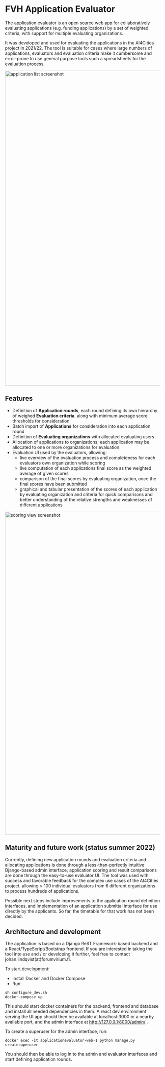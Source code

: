 # FVH Application Evaluator

The application evaluator is an open source web app for collaboratively evaluating applications (e.g. funding applications) by a set of weighted criteria, with support for multiple evaluating organizations.

It was developed and used for evaluating the applications in the AI4Cities project in 2021/22. The tool is suitable for cases where large numbers of applications, evaluators and evaluation criteria make it cumbersome and error-prone to use general purpose tools such a spreadsheets for the evaluation process.

<img width="1021" alt="application list screenshot" src="https://user-images.githubusercontent.com/58427813/184099914-392dd252-ca71-4cc7-b720-f1176c143dc7.png">

## Features

 * Definition of **Application rounds**, each round defining its own hierarchy of weighed **Evaluation criteria**, along with minimum average score thresholds for consideration
 * Batch import of **Applications** for consideration into each application round
 * Definition of **Evaluating organizations** with allocated evaluating users 
 * Allocation of applications to organizations; each application may be allocated to one or more organizations for evaluation
 * Evaluation UI used by the evaluators, allowing:
   * live overview of the evaluation process and completeness for each evaluators own organization while scoring
   * live computation of each applications final score as the weighted average of given scores
   * comparison of the final scores by evaluating organization, once the final scores have been submitted
   * graphical and tabular presentation of the scores of each application by evaluating organization and criteria for quick comparisons and better understanding of the relative strengths and weaknesses of different applications
 
<img width="1047" alt="scoring view screenshot" src="https://user-images.githubusercontent.com/58427813/184098299-1d1d76e2-074e-41f7-9776-d662695abc34.png">

## Maturity and future work (status summer 2022)

Currently, defining new application rounds and evaluation criteria and allocating applications is done through a less-than-perfectly intuitive Django-based admin interface; application scoring and result comparisons are done through the easy-to-use evaluator UI. The tool was used with success and favorable feedback for the complex use cases of the AI4Cities project, allowing > 100 individual evaluators from 6 different organizations to process hundreds of applications.

Possible next steps include improvements to the application round definition interfaces, and implementation of an application submittal interface for use directly by the applicants. So far, the timetable for that work has not been decided.

## Architecture and development

The application is based on a Django ReST Framework-based backend and a React/TypeScript/Bootstrap frontend. If you are interested in taking the tool into use and / or developing it further, feel free to contact johan.lindqvist(at)forumvirium.fi.

To start development:

* Install Docker and Docker Compose
* Run:
```
sh configure_dev.sh
docker-compose up
```

This should start docker containers for the backend, frontend and database and install all needed dependencies in 
them. A react dev environment serving the UI app should then be available at localhost:3000 or a nearby available port,
and the admin interface at http://127.0.0.1:8000/admin/ .

To create a superuser for the admin interface, run:
```
docker exec -it applicationevaluator-web-1 python manage.py createsuperuser
```
You should then be able to log in to the admin and evaluator interfaces and start defining application rounds.
